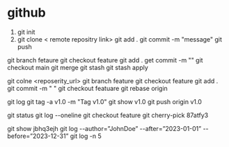# github
1.  git init
2.  git clone < remote repositry link>
git add .
git commit -m "message"
git push



git branch fetaure
git checkout feature
git add .
get commit -m ""
git checkout main
git merge
git stash
git stash apply


git colne <reposerity_url>
git branch feature
git checkout feature
git add .
git commit -m "  "
git checkout featuare
git rebase origin





git log
git tag -a v1.0 -m "Tag v1.0"
git show v1.0
git push origin v1.0




git status
git log --oneline
git checkout feature
git cherry-pick 87atfy3




git show jbhq3ejh
git log --author=”JohnDoe” --after=”2023-01-01” --before=”2023-12-31”
git log -n 5
